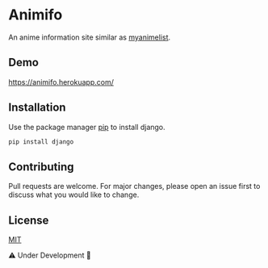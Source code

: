 # Animifo 
An anime information site similar as [myanimelist](https://myanimelist.net/). 

## Demo
https://animifo.herokuapp.com/

## Installation
Use the package manager [pip](https://pip.pypa.io/en/stable/) to install django. 
```bash
pip install django
```

## Contributing
Pull requests are welcome. For major changes, please open an issue first to discuss what you would like to change.

## License
[MIT](https://choosealicense.com/licenses/mit/)

⚠️ Under Development 🚧
